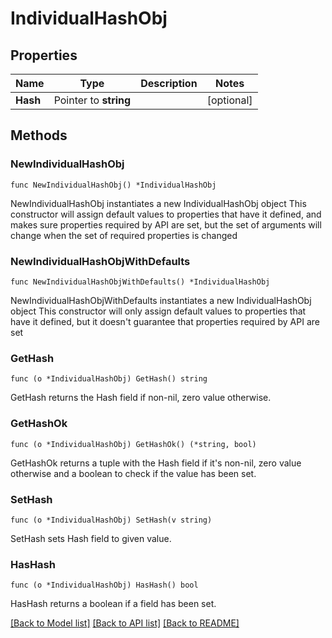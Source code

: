 # IndividualHashObj

## Properties

Name | Type | Description | Notes
------------ | ------------- | ------------- | -------------
**Hash** | Pointer to **string** |  | [optional] 

## Methods

### NewIndividualHashObj

`func NewIndividualHashObj() *IndividualHashObj`

NewIndividualHashObj instantiates a new IndividualHashObj object
This constructor will assign default values to properties that have it defined,
and makes sure properties required by API are set, but the set of arguments
will change when the set of required properties is changed

### NewIndividualHashObjWithDefaults

`func NewIndividualHashObjWithDefaults() *IndividualHashObj`

NewIndividualHashObjWithDefaults instantiates a new IndividualHashObj object
This constructor will only assign default values to properties that have it defined,
but it doesn't guarantee that properties required by API are set

### GetHash

`func (o *IndividualHashObj) GetHash() string`

GetHash returns the Hash field if non-nil, zero value otherwise.

### GetHashOk

`func (o *IndividualHashObj) GetHashOk() (*string, bool)`

GetHashOk returns a tuple with the Hash field if it's non-nil, zero value otherwise
and a boolean to check if the value has been set.

### SetHash

`func (o *IndividualHashObj) SetHash(v string)`

SetHash sets Hash field to given value.

### HasHash

`func (o *IndividualHashObj) HasHash() bool`

HasHash returns a boolean if a field has been set.


[[Back to Model list]](../README.md#documentation-for-models) [[Back to API list]](../README.md#documentation-for-api-endpoints) [[Back to README]](../README.md)


